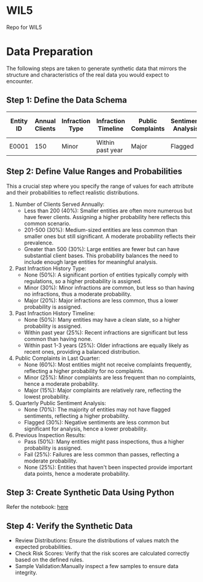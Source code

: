 # WIL5
Repo for WIL5 
# Data Preparation
The following steps are taken to generate synthetic data that mirrors the structure and characteristics of the real data you would expect to encounter.
## Step 1: Define the Data Schema

| Entity ID | Annual Clients | Infraction Type | Infraction Timeline | Public Complaints | Sentiment Analysis | Inspection Results | Total Risk Score |
|-----------|----------------|-----------------|---------------------|-------------------|---------------------|--------------------|------------------|
| E0001     | 150            | Minor           | Within past year    | Major             | Flagged             | Pass               | 12               |


## Step 2: Define Value Ranges and Probabilities
This a crucial step where you specify the range of values for each attribute and their probabilities to reflect realistic distributions.
1. Number of Clients Served Annually:
   - Less than 200 (40%): Smaller entities are often more numerous but have fewer clients. Assigning a higher probability here reflects this common scenario.
   - 201-500 (30%): Medium-sized entities are less common than smaller ones but still significant. A moderate probability reflects their prevalence.
   - Greater than 500 (30%): Large entities are fewer but can have substantial client bases. This probability balances the need to include enough large entities for meaningful analysis.
2. Past Infraction History Type:
   - None (50%): A significant portion of entities typically comply with regulations, so a higher probability is assigned.
   - Minor (30%): Minor infractions are common, but less so than having no infractions, thus a moderate probability.
   - Major (20%): Major infractions are less common, thus a lower probability is assigned.
3. Past Infraction History Timeline:
   - None (50%): Many entities may have a clean slate, so a higher probability is assigned.
   - Within past year (25%): Recent infractions are significant but less common than having none.
   - Within past 1-3 years (25%): Older infractions are equally likely as recent ones, providing a balanced distribution.
4. Public Complaints in Last Quarter:
   - None (60%): Most entities might not receive complaints frequently, reflecting a higher probability for no complaints.
   - Minor (25%): Minor complaints are less frequent than no complaints, hence a moderate probability.
   - Major (15%): Major complaints are relatively rare, reflecting the lowest probability.
5. Quarterly Public Sentiment Analysis:
   - None (70%): The majority of entities may not have flagged sentiments, reflecting a higher probability.
   - Flagged (30%): Negative sentiments are less common but significant for analysis, hence a lower probability.
6. Previous Inspection Results:
   - Pass (50%): Many entities might pass inspections, thus a higher probability is assigned.
   - Fail (25%): Failures are less common than passes, reflecting a moderate probability.
   - None (25%): Entities that haven't been inspected provide important data points, hence a moderate probability.
     
## Step 3: Create Synthetic Data Using Python
Refer the notebook: [here](Data/SyntheticData.ipynb)

## Step 4: Verify the Synthetic Data
- Review Distributions: Ensure the distributions of values match the expected probabilities.
- Check Risk Scores: Verify that the risk scores are calculated correctly based on the defined rules.
- Sample Validation:Manually inspect a few samples to ensure data integrity.
